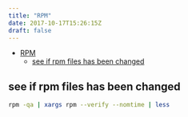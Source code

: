 ```yaml
---
title: "RPM"
date: 2017-10-17T15:26:15Z
draft: false
---
```


<!--ts-->
   * [RPM](#rpm)
      * [see if rpm files has been changed](#see-if-rpm-files-has-been-changed)

<!-- Added by: morelly_t1, at: Thu 21 Jan 2021 10:14:28 PM CET -->

<!--te-->

## see if rpm files has been changed
```bash
rpm -qa | xargs rpm --verify --nomtime | less
```

